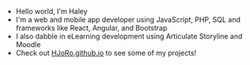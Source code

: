 - Hello world, I'm Haley
- I'm a web and mobile app developer using JavaScript, PHP, SQL and frameworks like React, Angular, and Bootstrap
- I also dabble in eLearning development using Articulate Storyline and Moodle
- Check out [HJoRo.github.io](https://hjoro.github.io/) to see some of my projects!

<!---
HJoRo/HJoRo is a ✨ special ✨ repository because its `README.md` (this file) appears on your GitHub profile.
You can click the Preview link to take a look at your changes.
--->
